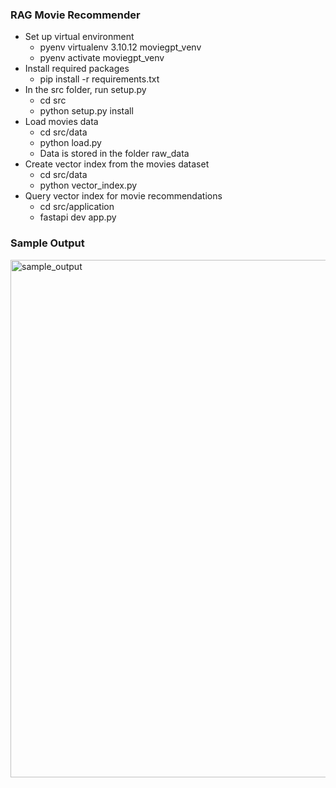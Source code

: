 ### RAG Movie Recommender
- Set up virtual environment
    - pyenv virtualenv 3.10.12 moviegpt_venv
    - pyenv activate moviegpt_venv
- Install required packages
    - pip install -r requirements.txt
- In the src folder, run setup.py
    - cd src
    - python setup.py install
- Load movies data
    - cd src/data
    - python load.py
    - Data is stored in the folder raw_data
- Create vector index from the movies dataset
    - cd src/data
    - python vector_index.py
- Query vector index for movie recommendations
    - cd src/application
    - fastapi dev app.py

### Sample Output

<img width="828" alt="sample_output" src="https://github.com/user-attachments/assets/e62d19df-c27c-4a0a-afbc-067e31fcd5e6">

